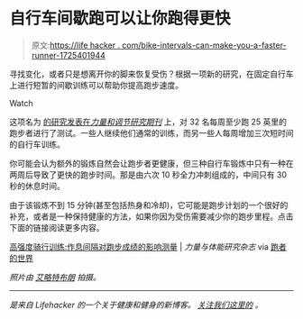 # 自行车间歇跑可以让你跑得更快

> 原文:[https://life hacker . com/bike-intervals-can-make-you-a-faster-runner-1725401944](https://lifehacker.com/bike-intervals-can-make-you-a-faster-runner-1725401944)

寻找变化，或者只是想离开你的脚来恢复受伤？根据一项新的研究，在固定自行车上进行短暂的间歇训练可以帮助你提高跑步速度。

Watch

这项名为 [的研究发表在*力量和调节研究期刊*](http://journals.lww.com/nsca-jscr/Abstract/2015/08000/High_Intensity_Cycling_Training___The_Effect_of.19.aspx) 上，对 32 名每周至少跑 25 英里的跑步者进行了测试。一些人继续他们通常的训练，而另一些人每周增加三次短时间的自行车训练。

你可能会认为额外的锻炼自然会让跑步者更健康，但三种自行车锻炼中只有一种在两周后导致了更快的跑步时间。那是由六次 10 秒全力冲刺组成的，中间只有 30 秒的休息时间。

由于该锻炼不到 15 分钟(甚至包括热身和冷却)，它可能是跑步计划的一个很好的补充，或者是一种保持健康的方法，如果你因为受伤需要减少你的跑步里程。点击下面的链接阅读更多内容。

[高强度骑行训练:作息间隔对跑步成绩的影响测量](http://journals.lww.com/nsca-jscr/Abstract/2015/08000/High_Intensity_Cycling_Training___The_Effect_of.19.aspx) | *力量与体能研究杂志* via [跑者的世界](http://www.runnersworld.com/training/15-minutes-on-a-stationary-bike-could-make-you-a-faster-runner)

*照片由* [*艾略特布朗*](https://www.flickr.com/photos/ell-r-brown/9983766294/) *拍摄。*

* * *

[](http://vitals.lifehacker.com/)**是来自 Lifehacker 的一个关于健康和健身的新博客。* [*关注我们这里的*](https://twitter.com/VitalsLH) *。**